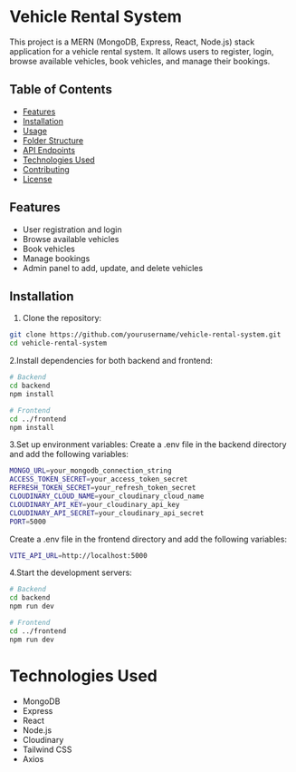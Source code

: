 # Vehicle Rental System

This project is a MERN (MongoDB, Express, React, Node.js) stack application for a vehicle rental system. It allows users to register, login, browse available vehicles, book vehicles, and manage their bookings.

## Table of Contents

- [Features](#features)
- [Installation](#installation)
- [Usage](#usage)
- [Folder Structure](#folder-structure)
- [API Endpoints](#api-endpoints)
- [Technologies Used](#technologies-used)
- [Contributing](#contributing)
- [License](#license)

## Features

- User registration and login
- Browse available vehicles
- Book vehicles
- Manage bookings
- Admin panel to add, update, and delete vehicles

## Installation

1. Clone the repository:

```sh
git clone https://github.com/yourusername/vehicle-rental-system.git
cd vehicle-rental-system
```

2.Install dependencies for both backend and frontend:
```sh
# Backend
cd backend
npm install

# Frontend
cd ../frontend
npm install
```
3.Set up environment variables:
Create a .env file in the backend directory and add the following variables:
```sh
MONGO_URL=your_mongodb_connection_string
ACCESS_TOKEN_SECRET=your_access_token_secret
REFRESH_TOKEN_SECRET=your_refresh_token_secret
CLOUDINARY_CLOUD_NAME=your_cloudinary_cloud_name
CLOUDINARY_API_KEY=your_cloudinary_api_key
CLOUDINARY_API_SECRET=your_cloudinary_api_secret
PORT=5000
```
Create a .env file in the frontend directory and add the following variables:
```sh
VITE_API_URL=http://localhost:5000
```


4.Start the development servers:
```sh
# Backend
cd backend
npm run dev

# Frontend
cd ../frontend
npm run dev
```

# Technologies Used
-  MongoDB
-  Express
-  React
-  Node.js
-  Cloudinary
-  Tailwind CSS
-  Axios

















